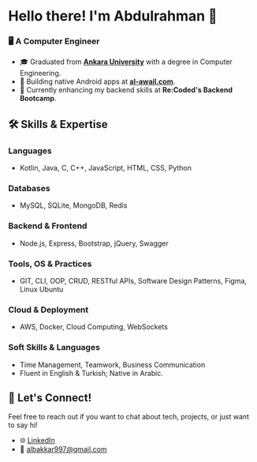 # Hello there! I'm Abdulrahman 👋

### 🖥️ A Computer Engineer

- 🎓 Graduated from **[Ankara University](https://www.ankara.edu.tr/en/)** with a degree in Computer Engineering.
- 📱 Building native Android apps at **[al-awail.com](https://www.al-awail.com)**.
- 🚀 Currently enhancing my backend skills at **Re:Coded's Backend Bootcamp**.

## 🛠️ Skills & Expertise

### **Languages**
- Kotlin, Java, C, C++, JavaScript, HTML, CSS, Python

### **Databases**
- MySQL, SQLite, MongoDB, Redis

### **Backend & Frontend**
- Node.js, Express, Bootstrap, jQuery, Swagger

### **Tools, OS & Practices**
- GIT, CLI, OOP, CRUD, RESTful APIs, Software Design Patterns, Figma, Linux Ubuntu

### **Cloud & Deployment**
- AWS, Docker, Cloud Computing, WebSockets

### **Soft Skills & Languages**
- Time Management, Teamwork, Business Communication
- Fluent in English & Turkish; Native in Arabic.


## 🤝 Let's Connect!
Feel free to reach out if you want to chat about tech, projects, or just want to say hi!

- 🌐 [LinkedIn](https://www.linkedin.com/in/abdulrahman-albakkar-836175165/)
- 📧 albakkar997@gmail.com
